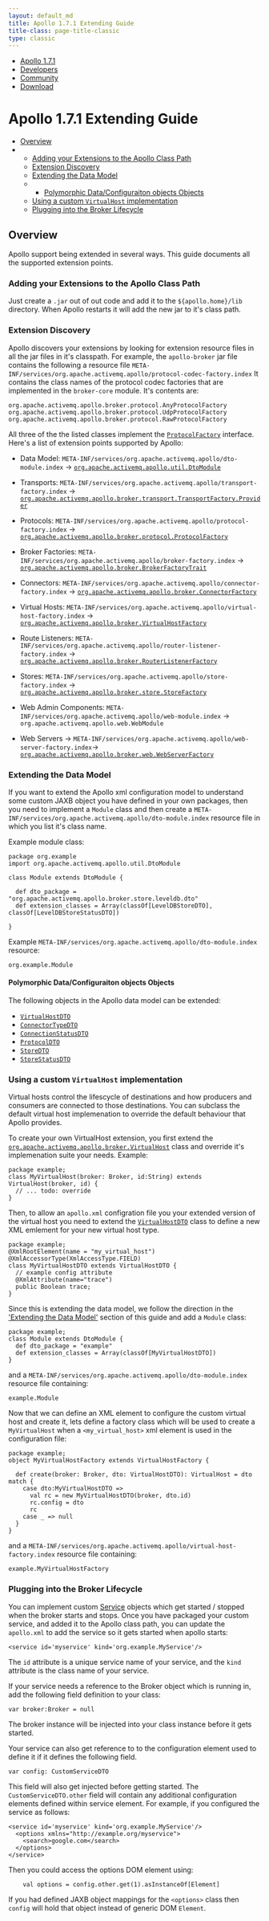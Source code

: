 ```yaml
---
layout: default_md
title: Apollo 1.7.1 Extending Guide
title-class: page-title-classic
type: classic
---
```


       

*   [Apollo 1.7.1](index.html)
*   [Developers](communitydevelopers)
*   [Community](community/index.html)
*   [Download](..OverviewOverview/Overview/download)

Apollo 1.7.1 Extending Guide
============================

*   [Overview](#Overview)
*   *   [Adding your Extensions to the Apollo Class Path](#Adding_your_Extensions_to_the_Apollo_Class_Path)
    *   [Extension Discovery](#Extension_Discovery)
    *   [Extending the Data Model](#Extending_the_Data_Model)
    *   *   [Polymorphic Data/Configuraiton objects Objects](#Polymorphic_Data_Configuraiton_objects_Objects)
    *   [Using a custom `VirtualHost` implementation](#Using_a_custom__code_VirtualHost__code__implementation)
    *   [Plugging into the Broker Lifecycle](#Plugging_into_the_Broker_Lifecycle)

Overview
--------

Apollo support being extended in several ways. This guide documents all the supported extension points.

### Adding your Extensions to the Apollo Class Path

Just create a `.jar` out of out code and add it to the `${apollo.home}/lib` directory. When Apollo restarts it will add the new jar to it's class path.

### Extension Discovery

Apollo discovers your extensions by looking for extension resource files in all the jar files in it's classpath. For example, the `apollo-broker` jar file contains the following a resource file `META-INF/services/org.apache.activemq.apollo/protocol-codec-factory.index` It contains the class names of the protocol codec factories that are implemented in the `broker-core` module. It's contents are:

    org.apache.activemq.apollo.broker.protocol.AnyProtocolFactory
    org.apache.activemq.apollo.broker.protocol.UdpProtocolFactory
    org.apache.activemq.apollo.broker.protocol.RawProtocolFactory

All three of the the listed classes implement the [`ProtocolFactory`](api/apollo-broker/index.html#org.apache.activemq.apollo.broker.protocol.ProtocolFactory) interface. Here's a list of extension points supported by Apollo:

*   Data Model: `META-INF/services/org.apache.activemq.apollo/dto-module.index` → [`org.apache.activemq.apollo.util.DtoModule`](api/apollo-util/index.html#org.apache.activemq.apollo.util.DtoModule)
    
*   Transports: `META-INF/services/org.apache.activemq.apollo/transport-factory.index` → [`org.apache.activemq.apollo.broker.transport.TransportFactory.Provider`](api/apollo-broker/index.html#org.apache.activemq.apollo.broker.transport.TransportFactory$$Provider)
    
*   Protocols: `META-INF/services/org.apache.activemq.apollo/protocol-factory.index` → [`org.apache.activemq.apollo.broker.protocol.ProtocolFactory`](api/apollo-broker/index.html#org.apache.activemq.apollo.broker.protocol.ProtocolFactory)
    
*   Broker Factories: `META-INF/services/org.apache.activemq.apollo/broker-factory.index` → [`org.apache.activemq.apollo.broker.BrokerFactoryTrait`](api/apollo-broker/index.html#org.apache.activemq.apollo.broker.BrokerFactoryTrait)
    
*   Connectors: `META-INF/services/org.apache.activemq.apollo/connector-factory.index` → [`org.apache.activemq.apollo.broker.ConnectorFactory`](api/apollo-broker/index.html#org.apache.activemq.apollo.broker.ConnectorFactory)
    
*   Virtual Hosts: `META-INF/services/org.apache.activemq.apollo/virtual-host-factory.index` → [`org.apache.activemq.apollo.broker.VirtualHostFactory`](api/apollo-broker/index.html#org.apache.activemq.apollo.broker.VirtualHostFactory)
    
*   Route Listeners: `META-INF/services/org.apache.activemq.apollo/router-listener-factory.index` → [`org.apache.activemq.apollo.broker.RouterListenerFactory`](api/apollo-broker/index.html#org.apache.activemq.apollo.broker.RouterListenerFactory)
    
*   Stores: `META-INF/services/org.apache.activemq.apollo/store-factory.index` → [`org.apache.activemq.apollo.broker.store.StoreFactory`](api/apollo-broker/index.html#org.apache.activemq.apollo.broker.store.StoreFactory)
    
*   Web Admin Components: `META-INF/services/org.apache.activemq.apollo/web-module.index` → `org.apache.activemq.apollo.web.WebModule`
    
*   Web Servers → `META-INF/services/org.apache.activemq.apollo/web-server-factory.index`→ [`org.apache.activemq.apollo.broker.web.WebServerFactory`](api/apollo-broker/index.html#org.apache.activemq.apollo.broker.web.WebServerFactory)
    

### Extending the Data Model

If you want to extend the Apollo xml configuration model to understand some custom JAXB object you have defined in your own packages, then you need to implement a `Module` class and then create a `META-INF/services/org.apache.activemq.apollo/dto-module.index` resource file in which you list it's class name.

Example module class:

    
    package org.example
    import org.apache.activemq.apollo.util.DtoModule
    
    class Module extends DtoModule {
    
      def dto_package = "org.apache.activemq.apollo.broker.store.leveldb.dto"
      def extension_classes = Array(classOf[LevelDBStoreDTO], classOf[LevelDBStoreStatusDTO])
    
    }
    

Example `META-INF/services/org.apache.activemq.apollo/dto-module.index` resource:

    org.example.Module

#### Polymorphic Data/Configuraiton objects Objects

The following objects in the Apollo data model can be extended:

*   [`VirtualHostDTO`](api/apollo-dto/org/apache/activemq/apollo/dto/VirtualHostDTO.html)
*   [`ConnectorTypeDTO`](api/apollo-dto/org/apache/activemq/apollo/dto/ConnectorTypeDTO.html)
*   [`ConnectionStatusDTO`](api/apollo-dto/org/apache/activemq/apollo/dto/ConnectionStatusDTO.html)
*   [`ProtocolDTO`](api/apollo-dto/org/apache/activemq/apollo/dto/ProtocolDTO.html)
*   [`StoreDTO`](api/apollo-dto/org/apache/activemq/apollo/dto/StoreDTO.html)
*   [`StoreStatusDTO`](api/apollo-dto/org/apache/activemq/apollo/dto/StoreStatusDTO.html)

### Using a custom `VirtualHost` implementation

Virtual hosts control the lifescycle of destinations and how producers and consumers are connected to those destinations. You can subclass the default virtual host implemenation to override the default behaviour that Apollo provides.

To create your own VirtualHost extension, you first extend the [`org.apache.activemq.apollo.broker.VirtualHost`](api/apollo-broker/index.html#org.apache.activemq.apollo.broker.VirtualHost) class and override it's implemenation suite your needs. Example:

    package example;
    class MyVirtualHost(broker: Broker, id:String) extends VirtualHost(broker, id) {
      // ... todo: override
    }

Then, to allow an `apollo.xml` configration file you your extended version of the virtual host you need to extend the [`VirtualHostDTO`](api/apollo-dto/org/apache/activemq/apollo/dto/VirtualHostDTO.html) class to define a new XML emlement for your new virtual host type.

    package example;
    @XmlRootElement(name = "my_virtual_host")
    @XmlAccessorType(XmlAccessType.FIELD)
    class MyVirtualHostDTO extends VirtualHostDTO {
      // example config attribute
      @XmlAttribute(name="trace")
      public Boolean trace;
    }

Since this is extending the data model, we follow the direction in the ['Extending the Data Model'](#Extending_the_Data_Model) section of this guide and add a `Module` class:

    package example;
    class Module extends DtoModule {
      def dto_package = "example"
      def extension_classes = Array(classOf[MyVirtualHostDTO])
    }

and a `META-INF/services/org.apache.activemq.apollo/dto-module.index` resource file containing:

    example.Module

Now that we can define an XML element to configure the custom virtual host and create it, lets define a factory class which will be used to create a `MyVirtualHost` when a `<my_virtual_host>` xml element is used in the configuration file:

    package example;
    object MyVirtualHostFactory extends VirtualHostFactory {
    
      def create(broker: Broker, dto: VirtualHostDTO): VirtualHost = dto match {
        case dto:MyVirtualHostDTO =>
          val rc = new MyVirtualHostDTO(broker, dto.id)
          rc.config = dto
          rc
        case _ => null
      }
    }

and a `META-INF/services/org.apache.activemq.apollo/virtual-host-factory.index` resource file containing:

    example.MyVirtualHostFactory

### Plugging into the Broker Lifecycle

You can implement custom [Service](api/apollo-util/index.html#org.apache.activemq.apollo.util.Service) objects which get started / stopped when the broker starts and stops. Once you have packaged your custom service, and added it to the Apollo class path, you can update the `apollo.xml` to add the service so it gets started when apollo starts:

    
    <service id='myservice' kind='org.example.MyService'/>
    

The `id` attribute is a unique service name of your service, and the `kind` attribute is the class name of your service.

If your service needs a reference to the Broker object which is running in, add the following field definition to your class:

    
    var broker:Broker = null
    

The broker instance will be injected into your class instance before it gets started.

Your service can also get reference to to the configuration element used to define it if it defines the following field.

    
    var config: CustomServiceDTO
    

This field will also get injected before getting started. The `CustomServiceDTO.other` field will contain any additional configuration elements defined within service element. For example, if you configured the service as follows:

    
    <service id='myservice' kind='org.example.MyService'/>
      <options xmlns="http://example.org/myservice">
        <search>google.com</search>
      </options>
    </service>
    

Then you could access the options DOM element using:

    
        val options = config.other.get(1).asInstanceOf[Element]
    

If you had defined JAXB object mappings for the `<options>` class then `config` will hold that object instead of generic DOM `Element`.